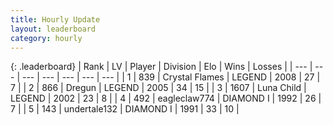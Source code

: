 ```yaml
---
title: Hourly Update
layout: leaderboard
category: hourly
---
```


{: .leaderboard}
| Rank | LV | Player | Division | Elo | Wins | Losses |
| --- | --- | --- | --- | --- | --- | --- |
| <span data-change="0">1</span> | 839 | <span title="ID: 163201">Crystal Flames</span> | LEGEND | <span data-change="-6">2008</span> | <span data-change="1">27</span> | <span data-change="2">7</span> |
| <span data-change="0">2</span> | 866 | <span title="ID: 337810">Dregun</span> | LEGEND | <span data-change="0">2005</span> | <span data-change="0">34</span> | <span data-change="0">15</span> |
| <span data-change="0">3</span> | 1607 | <span title="ID: 164871">Luna Child</span> | LEGEND | <span data-change="0">2002</span> | <span data-change="0">23</span> | <span data-change="0">8</span> |
| <span data-change="0">4</span> | 492 | <span title="ID: 518429">eagleclaw774</span> | DIAMOND I | <span data-change="0">1992</span> | <span data-change="0">26</span> | <span data-change="0">7</span> |
| <span data-change="0">5</span> | 143 | <span title="ID: 537158">undertale132</span> | DIAMOND I | <span data-change="0">1991</span> | <span data-change="0">33</span> | <span data-change="0">10</span> |